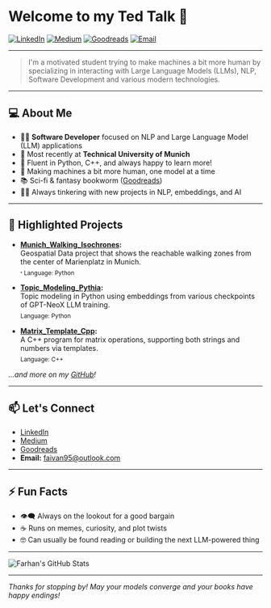 # Welcome to my Ted Talk 👋

[![LinkedIn](https://img.shields.io/badge/LinkedIn-blue?logo=linkedin&logoColor=white&style=flat-square)](http://www.linkedin.com/in/farhan-abid-ivan)
[![Medium](https://img.shields.io/badge/Medium-12100E?logo=medium&logoColor=white&style=flat-square)](https://medium.com/@faivan)
[![Goodreads](https://img.shields.io/badge/Goodreads-372213?logo=goodreads&logoColor=white&style=flat-square)](https://www.goodreads.com/user/show/13025254-farhan-abid-ivan)
[![Email](https://img.shields.io/badge/Email-faivan95@outlook.com-blue?style=flat-square&logo=gmail&logoColor=white)](mailto:faivan95@outlook.com)

---

> I'm a motivated student trying to make machines a bit more human by specializing in interacting with Large Language Models (LLMs), NLP, Software Development and various modern technologies.  

---

## 💻 About Me

- 👨‍💻 **Software Developer** focused on NLP and Large Language Model (LLM) applications  
- 🏢 Most recently at **Technical University of Munich**
- 🐍 Fluent in Python, C++, and always happy to learn more!
- 🤖 Making machines a bit more human, one model at a time
- 📚 Sci-fi & fantasy bookworm ([Goodreads](https://www.goodreads.com/user/show/13025254-farhan-abid-ivan))
- 🧑‍🔬 Always tinkering with new projects in NLP, embeddings, and AI

---

## 🚀 Highlighted Projects

- **[Munich_Walking_Isochrones](https://github.com/faivan95/Walking-Isochrones):**  
  Geospatial Data project that shows the reachable walking zones from the center of Marienplatz in Munich.  
  <img src="Marienplatz_reachable_walking_zones_from_center.png" alt="Marienplatz" width="3em" height="3em">
  <sub>Language: Python</sub>

- **[Topic_Modeling_Pythia](https://github.com/faivan95/Topic-Modeling-Pythia):**  
  Topic modeling in Python using embeddings from various checkpoints of GPT-NeoX LLM training.  
  <sub>Language: Python</sub>

- **[Matrix_Template_Cpp](https://github.com/faivan95/Matrix_Template_Cpp):**  
  A C++ program for matrix operations, supporting both strings and numbers via templates.  
  <sub>Language: C++</sub>

*...and more on my [GitHub](https://github.com/faivan95?tab=repositories)!*

---

## 📫 Let's Connect

- [LinkedIn](http://www.linkedin.com/in/farhan-abid-ivan)
- [Medium](https://medium.com/@faivan)
- [Goodreads](https://www.goodreads.com/user/show/13025254-farhan-abid-ivan)
- **Email:** faivan95@outlook.com

---

## ⚡ Fun Facts

- :eye_speech_bubble: Always on the lookout for a good bargain
- ☕ Runs on memes, curiosity, and plot twists
- 🤓 Can usually be found reading or building the next LLM-powered thing

---

![Farhan's GitHub Stats](https://github-readme-stats.vercel.app/api?username=faivan95&show_icons=true&hide_title=true&hide_rank=true&hide=stars&count_private=true&theme=tokyonight)

---

_Thanks for stopping by! May your models converge and your books have happy endings!_

